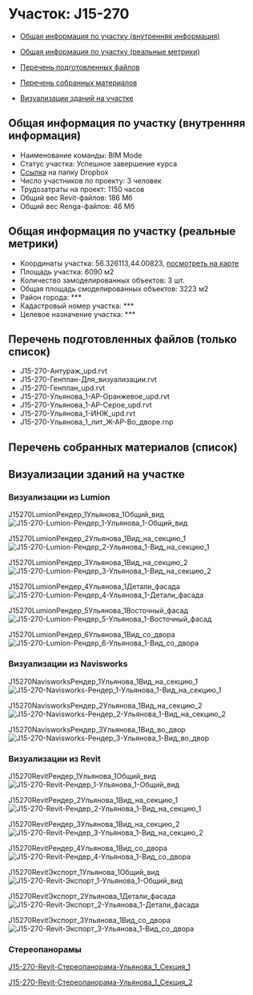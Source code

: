 # Участок: J15-270

* [Общая информация по участку (внутренняя информация)](#Chapter1)

* [Общая информация по участку (реальные метрики)](#Chapter2)

* [Перечень подготовленных файлов](#Chapter3)

* [Перечень собранных материалов](#Chapter4)

* [Визуализации зданий на участке](#Chapter6)

## <a id="Chapter1"></a> Общая информация по участку (внутренняя информация)
+ Наименование команды: BIM Mode
+ Статус участка: Успешное завершение курса
+ [Ссылка](https://www.dropbox.com/sh/wvvgv1nw1iqred9/AADqPA3eSp0inwk6vTuzOxYua/J15_270?dl=0) на папку Dropbox
+ Число участников по проекту: 3 человек
+ Трудозатраты на проект: 1150 часов
+ Общий вес Revit-файлов: 186 Мб
+ Общий вес Renga-файлов: 46 Мб
## <a id="Chapter2"></a> Общая информация по участку (реальные метрики)
+ Координаты участка: 56.326113,44.00823, [посмотреть на карте](https://yandex.ru/maps/47/nizhny-novgorod/?ll=44.00823%2C56.326113&z=19)
+ Площадь участка: 6090 м2
+ Количество замоделированных объектов: 3 шт.
+ Общая площадь смоделированных объектов: 3223 м2
+ Район города: *** 
+ Кадастровый номер участка: *** 
+ Целевое назначение участка: *** 
## <a id="Chapter3"></a> Перечень подготовленных файлов (только список)
+ J15-270-Антураж_upd.rvt
+ J15-270-Генплан-Для_визуализации.rvt
+ J15-270-Генплан_upd.rvt
+ J15-270-Ульянова_1-АР-Оранжевое_upd.rvt
+ J15-270-Ульянова_1-АР-Серое_upd.rvt
+ J15-270-Ульянова_1-ИНЖ_upd.rvt
+ J15-270-Ульянова_1_лит_Ж-АР-Во_дворе.rnp
## <a id="Chapter4"></a> Перечень собранных материалов (список)
## <a id="Chapter6"></a> Визуализации зданий на участке
### Визуализации из Lumion
J15270LumionРендер_1Ульянова_1Общий_вид
![J15-270-Lumion-Рендер_1-Ульянова_1-Общий_вид](/Images/J15_270/J15-270-Lumion-Рендер_1-Ульянова_1-Общий_вид_Compressed.jpg)

J15270LumionРендер_2Ульянова_1Вид_на_секцию_1
![J15-270-Lumion-Рендер_2-Ульянова_1-Вид_на_секцию_1](/Images/J15_270/J15-270-Lumion-Рендер_2-Ульянова_1-Вид_на_секцию_1_Compressed.jpg)

J15270LumionРендер_3Ульянова_1Вид_на_секцию_2
![J15-270-Lumion-Рендер_3-Ульянова_1-Вид_на_секцию_2](/Images/J15_270/J15-270-Lumion-Рендер_3-Ульянова_1-Вид_на_секцию_2_Compressed.jpg)

J15270LumionРендер_4Ульянова_1Детали_фасада
![J15-270-Lumion-Рендер_4-Ульянова_1-Детали_фасада](/Images/J15_270/J15-270-Lumion-Рендер_4-Ульянова_1-Детали_фасада_Compressed.jpg)

J15270LumionРендер_5Ульянова_1Восточный_фасад
![J15-270-Lumion-Рендер_5-Ульянова_1-Восточный_фасад](/Images/J15_270/J15-270-Lumion-Рендер_5-Ульянова_1-Восточный_фасад_Compressed.jpg)

J15270LumionРендер_6Ульянова_1Вид_со_двора
![J15-270-Lumion-Рендер_6-Ульянова_1-Вид_со_двора](/Images/J15_270/J15-270-Lumion-Рендер_6-Ульянова_1-Вид_со_двора_Compressed.jpg)

### Визуализации из Navisworks
J15270NavisworksРендер_1Ульянова_1Вид_на_секцию_1
![J15-270-Navisworks-Рендер_1-Ульянова_1-Вид_на_секцию_1](/Images/J15_270/J15-270-Navisworks-Рендер_1-Ульянова_1-Вид_на_секцию_1_Compressed.jpg)

J15270NavisworksРендер_2Ульянова_1Вид_на_секцию_2
![J15-270-Navisworks-Рендер_2-Ульянова_1-Вид_на_секцию_2](/Images/J15_270/J15-270-Navisworks-Рендер_2-Ульянова_1-Вид_на_секцию_2_Compressed.jpg)

J15270NavisworksРендер_3Ульянова_1Вид_во_двор
![J15-270-Navisworks-Рендер_3-Ульянова_1-Вид_во_двор](/Images/J15_270/J15-270-Navisworks-Рендер_3-Ульянова_1-Вид_во_двор_Compressed.jpg)

### Визуализации из Revit
J15270RevitРендер_1Ульянова_1Общий_вид
![J15-270-Revit-Рендер_1-Ульянова_1-Общий_вид](/Images/J15_270/J15-270-Revit-Рендер_1-Ульянова_1-Общий_вид_Compressed.jpg)

J15270RevitРендер_2Ульянова_1Вид_на_секцию_1
![J15-270-Revit-Рендер_2-Ульянова_1-Вид_на_секцию_1](/Images/J15_270/J15-270-Revit-Рендер_2-Ульянова_1-Вид_на_секцию_1_Compressed.jpg)

J15270RevitРендер_3Ульянова_1Вид_на_секцию_2
![J15-270-Revit-Рендер_3-Ульянова_1-Вид_на_секцию_2](/Images/J15_270/J15-270-Revit-Рендер_3-Ульянова_1-Вид_на_секцию_2_Compressed.jpg)

J15270RevitРендер_4Ульянова_1Вид_со_двора
![J15-270-Revit-Рендер_4-Ульянова_1-Вид_со_двора](/Images/J15_270/J15-270-Revit-Рендер_4-Ульянова_1-Вид_со_двора_Compressed.jpg)

J15270RevitЭкспорт_1Ульянова_1Общий_вид
![J15-270-Revit-Экспорт_1-Ульянова_1-Общий_вид](/Images/J15_270/J15-270-Revit-Экспорт_1-Ульянова_1-Общий_вид_Compressed.jpg)

J15270RevitЭкспорт_2Ульянова_1Детали_фасада
![J15-270-Revit-Экспорт_2-Ульянова_1-Детали_фасада](/Images/J15_270/J15-270-Revit-Экспорт_2-Ульянова_1-Детали_фасада_Compressed.jpg)

J15270RevitЭкспорт_3Ульянова_1Вид_со_двора
![J15-270-Revit-Экспорт_3-Ульянова_1-Вид_со_двора](/Images/J15_270/J15-270-Revit-Экспорт_3-Ульянова_1-Вид_со_двора_Compressed.jpg)

### Стереопанорамы
[J15-270-Revit-Стереопанорама-Ульянова_1_Секция_1](https://pano.autodesk.com/pano.html?url=jpgs/2079918b-f42b-4c21-a061-1cb9e8084380&version=2)

[J15-270-Revit-Стереопанорама-Ульянова_1_Секция_2](https://pano.autodesk.com/pano.html?url=jpgs/cb21c145-ef1d-4c25-b946-0c6951bce35b&version=2)

